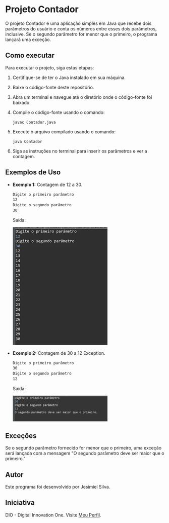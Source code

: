 # Projeto Contador

O projeto Contador é uma aplicação simples em Java que recebe dois parâmetros do usuário e conta os números entre esses dois parâmetros, inclusive. Se o segundo parâmetro for menor que o primeiro, o programa lançará uma exceção.

## Como executar

Para executar o projeto, siga estas etapas:

1. Certifique-se de ter o Java instalado em sua máquina.
2. Baixe o código-fonte deste repositório.
3. Abra um terminal e navegue até o diretório onde o código-fonte foi baixado.
4. Compile o código-fonte usando o comando:

    ```
    javac Contador.java
    ```

5. Execute o arquivo compilado usando o comando:

    ```
    java Contador
    ```

6. Siga as instruções no terminal para inserir os parâmetros e ver a contagem.

## Exemplos de Uso

- **Exemplo 1:** Contagem de 12 a 30.

    ```bash
    Digite o primeiro parâmetro
    12
    Digite o segundo parâmetro
    30
    ```

    Saída:

   <img width="300" src="img/12 a 30.png" alt="exemplo1">
    

- **Exemplo 2:** Contagem de 30 a 12 Exception.

    ```bash
    Digite o primeiro parâmetro
    30
    Digite o segundo parâmetro
    12
    ```

    Saída:

    <img width="300" src="img/Exception.png" alt="exemplo2">

## Exceções

Se o segundo parâmetro fornecido for menor que o primeiro, uma exceção será lançada com a mensagem "O segundo parâmetro deve ser maior que o primeiro."

## Autor
Este programa foi desenvolvido por Jesimiel Silva.

## Iniciativa
DIO - Digital Innovation One. Visite [Meu Perfil](https://www.dio.me/users/jesimielbarbosa/).
